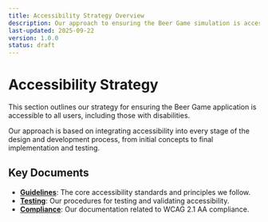 ```yaml
---
title: Accessibility Strategy Overview
description: Our approach to ensuring the Beer Game simulation is accessible to everyone.
last-updated: 2025-09-22
version: 1.0.0
status: draft
---
```


# Accessibility Strategy

This section outlines our strategy for ensuring the Beer Game application is accessible to all users, including those with disabilities.

Our approach is based on integrating accessibility into every stage of the design and development process, from initial concepts to final implementation and testing.

## Key Documents

- **[Guidelines](./guidelines.md)**: The core accessibility standards and principles we follow.
- **[Testing](./testing.md)**: Our procedures for testing and validating accessibility.
- **[Compliance](./compliance.md)**: Our documentation related to WCAG 2.1 AA compliance.
